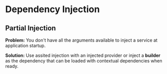 # Dependency Injection

## Partial Injection

**Problem:** You don't have all the arguments available to inject a service at application startup.

**Solution:** Use assited injection with an injected provider or inject a **builder** as the dependency that can be loaded with contextual
dependencies when ready.  